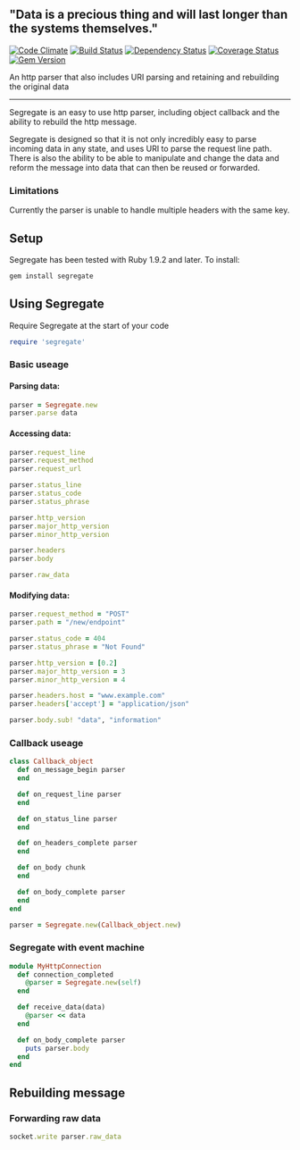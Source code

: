 ## "Data is a precious thing and will last longer than the systems themselves."

[![Code Climate](https://codeclimate.com/github/benSlaughter/segregate.png)](https://codeclimate.com/github/benSlaughter/segregate)
[![Build Status](https://travis-ci.org/benSlaughter/segregate.png?branch=master)](https://travis-ci.org/benSlaughter/segregate)
[![Dependency Status](https://gemnasium.com/benSlaughter/segregate.png)](https://gemnasium.com/benSlaughter/segregate)
[![Coverage Status](https://coveralls.io/repos/benSlaughter/segregate/badge.png?branch=master)](https://coveralls.io/r/benSlaughter/segregate?branch=master)
[![Gem Version](https://badge.fury.io/rb/segregate.png)](http://badge.fury.io/rb/segregate)

An http parser that also includes URI parsing and retaining and rebuilding the original data

---------

Segregate is an easy to use http parser, including object callback and the ability to rebuild the http message.

Segregate is designed so that it is not only incredibly easy to parse incoming data in any state, and uses URI to parse the request line path. There is also the ability to be able to manipulate and change the data and reform the message into data that can then be reused or forwarded.

### Limitations
Currently the parser is unable to handle multiple headers with the same key.

## Setup
Segregate has been tested with Ruby 1.9.2 and later.
To install:

```bash
gem install segregate
```

## Using Segregate

Require Segregate at the start of your code

```ruby
require 'segregate'
```

### Basic useage
#### Parsing data:

```ruby
parser = Segregate.new
parser.parse data
```

#### Accessing data:

```Ruby
parser.request_line
parser.request_method
parser.request_url

parser.status_line
parser.status_code
parser.status_phrase

parser.http_version
parser.major_http_version
parser.minor_http_version

parser.headers
parser.body

parser.raw_data
```

#### Modifying data:

```Ruby
parser.request_method = "POST"
parser.path = "/new/endpoint"

parser.status_code = 404
parser.status_phrase = "Not Found"

parser.http_version = [0.2]
parser.major_http_version = 3
parser.minor_http_version = 4

parser.headers.host = "www.example.com"
parser.headers['accept'] = "application/json"

parser.body.sub! "data", "information"
```

### Callback useage

```Ruby
class Callback_object
  def on_message_begin parser
  end

  def on_request_line parser
  end

  def on_status_line parser
  end

  def on_headers_complete parser
  end

  def on_body chunk
  end

  def on_body_complete parser
  end
end
```

```Ruby
parser = Segregate.new(Callback_object.new)
```

### Segregate with event machine

```Ruby
module MyHttpConnection
  def connection_completed
    @parser = Segregate.new(self)
  end

  def receive_data(data)
    @parser << data
  end

  def on_body_complete parser
    puts parser.body
  end
end
```

## Rebuilding message
### Forwarding raw data

```Ruby
socket.write parser.raw_data
```